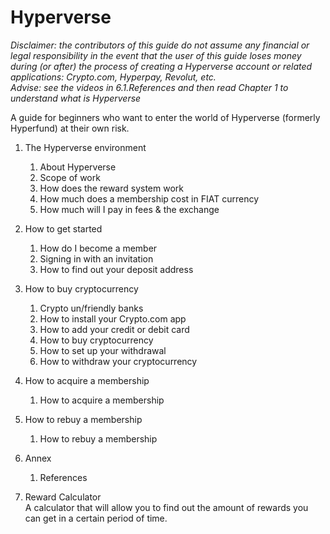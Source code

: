# Hyperverse

*Disclaimer: the contributors of this guide do not assume any financial or legal responsibility in the event that the user of this guide loses money during (or after) the process of creating a Hyperverse account or related applications: Crypto.com, Hyperpay, Revolut, etc.*  
*Advise: see the videos in 6.1.References and then read Chapter 1 to understand what is Hyperverse*

A guide for beginners who want to enter the world of Hyperverse (formerly Hyperfund) at their own risk.

1. The Hyperverse environment
    1. About Hyperverse
    2. Scope of work
    3. How does the reward system work
    4. How much does a membership cost in FIAT currency
    5. How much will I pay in fees & the exchange

2. How to get started
    1. How do I become a member
    2. Signing in with an invitation
    3. How to find out your deposit address

3. How to buy cryptocurrency
    1. Crypto un/friendly banks
    2. How to install your Crypto.com app
    3. How to add your credit or debit card
    4. How to buy cryptocurrency
    5. How to set up your withdrawal
    6. How to withdraw your cryptocurrency

4. How to acquire a membership
    1. How to acquire a membership

5. How to rebuy a membership
    1. How to rebuy a membership

6. Annex
    1. References

7. Reward Calculator  
A calculator that will allow you to find out the amount of rewards you can get in a certain period of time.
